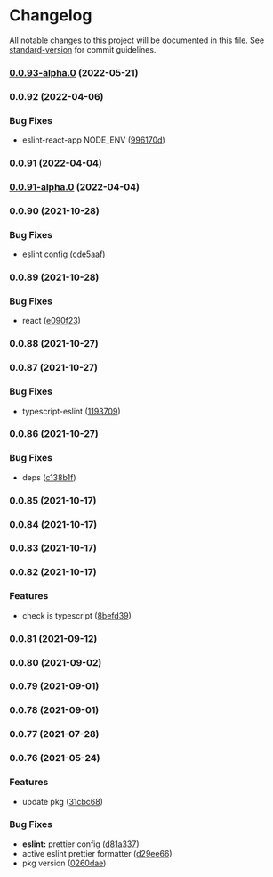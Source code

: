 # Changelog

All notable changes to this project will be documented in this file. See [standard-version](https://github.com/conventional-changelog/standard-version) for commit guidelines.

### [0.0.93-alpha.0](https://github.com/planjs/fabric/compare/v0.0.92...v0.0.93-alpha.0) (2022-05-21)

### 0.0.92 (2022-04-06)


### Bug Fixes

* eslint-react-app NODE_ENV ([996170d](https://github.com/planjs/fabric/commit/996170ddf585a59ccf067bca05e4b87e6c8cc6ec))

### 0.0.91 (2022-04-04)

### [0.0.91-alpha.0](https://github.com/planjs/fabric/compare/v0.0.90...v0.0.91-alpha.0) (2022-04-04)

### 0.0.90 (2021-10-28)


### Bug Fixes

* eslint config ([cde5aaf](https://github.com/planjs/fabric/commit/cde5aaf1f685dcafa06277e1e6437aa667d4b09e))

### 0.0.89 (2021-10-28)


### Bug Fixes

* react ([e090f23](https://github.com/planjs/fabric/commit/e090f238bdc0dded43b2d46677710aacd5b8b3c5))

### 0.0.88 (2021-10-27)

### 0.0.87 (2021-10-27)


### Bug Fixes

* typescript-eslint ([1193709](https://github.com/planjs/fabric/commit/1193709feef63a532f2322592853c2f35c5e6f5b))

### 0.0.86 (2021-10-27)


### Bug Fixes

* deps ([c138b1f](https://github.com/planjs/fabric/commit/c138b1f4d6d0a01f798b56389233fe85a29e3fb0))

### 0.0.85 (2021-10-17)

### 0.0.84 (2021-10-17)

### 0.0.83 (2021-10-17)

### 0.0.82 (2021-10-17)


### Features

* check is typescript ([8befd39](https://github.com/planjs/fabric/commit/8befd39e10b9d02971dc029579a9ddac7043622a))

### 0.0.81 (2021-09-12)

### 0.0.80 (2021-09-02)

### 0.0.79 (2021-09-01)

### 0.0.78 (2021-09-01)

### 0.0.77 (2021-07-28)

### 0.0.76 (2021-05-24)


### Features

* update pkg ([31cbc68](https://github.com/planjs/fabric/commit/31cbc682eb9ddf006c13a558775437780964b577))


### Bug Fixes

* **eslint:** prettier config ([d81a337](https://github.com/planjs/fabric/commit/d81a3375f0bb4c03b48cad397bd7d8bf98c41f3c))
* active eslint prettier formatter ([d29ee66](https://github.com/planjs/fabric/commit/d29ee667e46474bdb112d8f2a09d7ecc3b59693f))
* pkg version ([0260dae](https://github.com/planjs/fabric/commit/0260daeba29c100f3f9555dc3d5c951c6c51d976))
